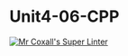 # Unit4-06-CPP
[![Mr Coxall's Super Linter](https://github.com/ICS3U-Programming-Adwok-k/Unit4-06-CPP/workflows/Mr%20Coxall's%20Super%20Linter/badge.svg)](https://github.com/ICS3U-Programming-Adwok-k/Unit4-06-CPP/actions/)
